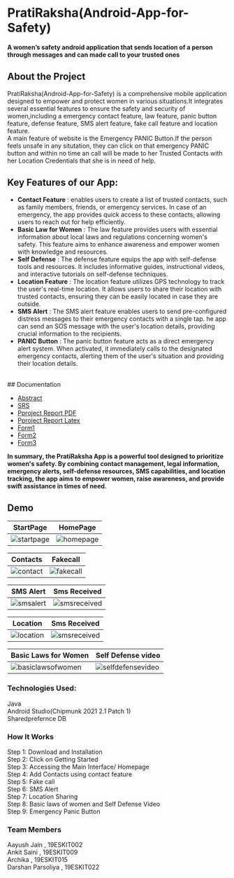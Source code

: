 # PratiRaksha(Android-App-for-Safety)
**A women’s safety android application that sends location of a person through messages and can made call to your trusted ones**

## About the Project
PratiRaksha(Android-App-for-Safety) is a comprehensive mobile application designed to empower and protect women in various situations.It integrates several essential
features to ensure the safety and security of women,including a emergency contact feature, law feature, panic button feature, defense feature, SMS alert feature,
fake call feature and location feature. <br>
A main feature of website is the Emergency PANIC Button.If the person feels unsafe in any situtation, they can click on that emergency PANIC button and within no 
time an call will be made to her Trusted Contacts with her Location Credentials that she is in need of help.

## Key Features of our App:
- **Contact Feature** : enables users to create a list of trusted contacts, such as family members, friends, or emergency services. In case of an emergency,
the app provides quick access to these contacts, allowing users to reach out for help efficiently.<br>
- **Basic Law for Women** : The law feature provides users with essential information about local laws and regulations concerning women's safety.
This feature aims to enhance awareness and empower women with knowledge and resources.<br>
- **Self Defense** : The defense feature equips the app with self-defense tools and resources. It includes informative guides, instructional videos, and interactive 
tutorials on self-defense techniques. <br>
- **Location Feature** : The location feature utilizes GPS technology to track the user's real-time location. It allows users to share their location with trusted contacts, 
ensuring they can be easily located in case they are outside. <br>
- **SMS Alert** : The SMS alert feature enables users to send pre-configured distress messages to their emergency contacts with a single tap. he app can send an SOS message with the user's location details, providing crucial information to the recipients. <br>
- **PANIC Button** : The panic button feature acts as a direct emergency alert system. When activated, it immediately calls to the designated emergency contacts, alerting
them of the user's situation and providing their location details. <br>
<br>
## Documentation

- [Abstract](https://github.com/Archika10/PratiRaksha-Android-App-for-Safety-/blob/main/Documents/Abstract.pdf)
- [SRS](https://github.com/Archika10/PratiRaksha-Android-App-for-Safety-/blob/main/Documents/SRS.pdf)
- [Pproject Report PDF](https://github.com/Archika10/PratiRaksha-Android-App-for-Safety-/blob/main/Documents/ProjectReport.pdf)
- [Pproject Report Latex](https://github.com/Archika10/PratiRaksha-Android-App-for-Safety-/blob/main/Documents/Project_Report_Final(Pratiraksha)%20(1).zip)
- [Form1](https://github.com/Archika10/PratiRaksha-Android-App-for-Safety-/blob/main/Documents/Form1.pdf)
- [Form2](https://github.com/Archika10/PratiRaksha-Android-App-for-Safety-/blob/main/Documents/Form2.pdf)
- [Form3](https://github.com/Archika10/PratiRaksha-Android-App-for-Safety-/blob/main/Documents/Form3.pdf)


**In summary, the PratiRaksha App is a powerful tool designed to prioritize women's safety. By combining contact management, legal information, emergency alerts,
self-defense resources, SMS capabilities, and location tracking, the app aims to empower women, raise awareness, and provide swift assistance in times of need.**

## Demo

| StartPage | HomePage |
|---     |---      |
|![startpage](https://github.com/Archika10/PratiRaksha-Android-App-for-Safety-/blob/main/Screenshots/9.jpeg)|![homepage](https://github.com/Archika10/PratiRaksha-Android-App-for-Safety-/blob/main/Screenshots/8.jpeg)|

| Contacts |  Fakecall |
|---     |---      |
|![contact](https://github.com/Archika10/PratiRaksha-Android-App-for-Safety-/blob/main/Screenshots/7.jpeg) | ![fakecall](https://github.com/Archika10/PratiRaksha-Android-App-for-Safety-/blob/main/Screenshots/5.jpeg) |


|SMS Alert  | Sms Received |
|---     |---      |
|![smsalert](https://github.com/Archika10/PratiRaksha-Android-App-for-Safety-/blob/main/Screenshots/4.jpeg)|![smsreceived](https://github.com/Archika10/PratiRaksha-Android-App-for-Safety-/blob/main/Screenshots/message.jpeg)|


|Location | Sms Received |
|---     |---      |
|![location](https://github.com/Archika10/PratiRaksha-Android-App-for-Safety-/blob/main/Screenshots/11.jpeg)|![smsreceived](https://github.com/Archika10/PratiRaksha-Android-App-for-Safety-/blob/main/Screenshots/10.jpeg)|


|Basic Laws for Women | Self Defense video |
|---     |---      |
|![ basiclawsofwomen](https://github.com/Archika10/PratiRaksha-Android-App-for-Safety-/blob/main/Screenshots/3.jpeg)|![selfdefensevideo](https://github.com/Archika10/PratiRaksha-Android-App-for-Safety-/blob/main/Screenshots/2.jpeg)|



### Technologies Used:
Java <br>
Android Studio(Chipmunk 2021 2.1 Patch 1) <br>
Sharedprefernce DB

### How It Works
Step 1: Download and Installation <br>
Step 2: Click on Getting Started <br>
Step 3: Accessing the Main Interface/ Homepage <br>
Step 4: Add Contacts using contact feature <br>
Step 5: Fake call <br>
Step 6: SMS Alert <br>
Step 7: Location Sharing <br>
Step 8: Basic laws of women  and  Self Defense Video <br>
Step 9: Emergency Panic Button <br>

### Team Members
Aayush Jain , 19ESKIT002 <br>
Ankit Saini , 19ESKIT009<br>
Archika , 19ESKIT015 <br>
Darshan Parsoliya , 19ESKIT022 <br>
